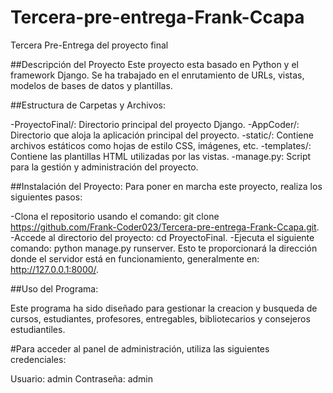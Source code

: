 # Tercera-pre-entrega-Frank-Ccapa
Tercera Pre-Entrega del proyecto final 

##Descripción del Proyecto
Este proyecto esta basado en Python y el framework Django. Se ha trabajado en el enrutamiento de URLs, vistas, modelos de bases de datos y plantillas.

##Estructura de Carpetas y Archivos:

-ProyectoFinal/: Directorio principal del proyecto Django.
-AppCoder/: Directorio que aloja la aplicación principal del proyecto.
-static/: Contiene archivos estáticos como hojas de estilo CSS, imágenes, etc.
-templates/: Contiene las plantillas HTML utilizadas por las vistas.
-manage.py: Script para la gestión y administración del proyecto.

##Instalación del Proyecto:
Para poner en marcha este proyecto, realiza los siguientes pasos:

-Clona el repositorio usando el comando: git clone https://github.com/Frank-Coder023/Tercera-pre-entrega-Frank-Ccapa.git.
-Accede al directorio del proyecto: cd ProyectoFinal.
-Ejecuta el siguiente comando: python manage.py runserver. Esto te proporcionará la dirección donde el servidor está en funcionamiento, generalmente en: http://127.0.0.1:8000/.

##Uso del Programa:

Este programa ha sido diseñado para gestionar la creacion y busqueda de cursos, estudiantes, profesores, entregables, bibliotecarios y consejeros estudiantiles.

#Para acceder al panel de administración, utiliza las siguientes credenciales:

Usuario: admin
Contraseña: admin